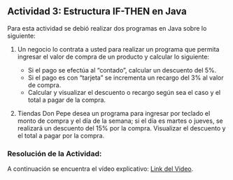## Actividad 3: Estructura IF-THEN en Java

Para esta actividad se debió realizar dos programas en Java sobre lo siguiente:

1. Un negocio lo contrata a usted para realizar un programa que permita ingresar el valor de compra de un producto y calcular lo siguiente:
    - Si el pago se efectúa al “contado”, calcular un descuento del 5%.
    - Si el pago es con “tarjeta” se incrementa un recargo del 3% al valor de compra.
    - Calcular y visualizar el descuento o recargo según sea el caso y el total a pagar de la compra.

2. Tiendas Don Pepe desea un programa para ingresar por teclado el monto de compra y el día de la semana; si el día es martes o jueves, se realizará un descuento del 15% por la compra. Visualizar el descuento y el total a pagar por la compra.

### Resolución de la Actividad:

A continuación se encuentra el vídeo explicativo: [Link del Video](https://youtu.be/-cVEhE675eQ "Vídeo explicativo de la Actividad 2").